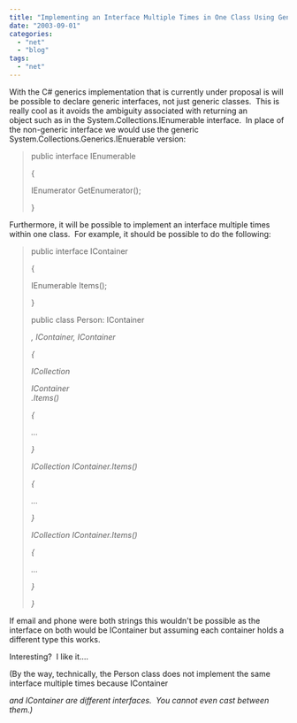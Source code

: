 ```yaml
---
title: "Implementing an Interface Multiple Times in One Class Using Generics"
date: "2003-09-01"
categories: 
  - "net"
  - "blog"
tags: 
  - "net"
---
```


With the C# generics implementation that is currently under proposal is will be possible to declare generic interfaces, not just generic classes.  This is really cool as it avoids the ambiguity associated with returning an object such as in the System.Collections.IEnumerable interface.  In place of the non-generic interface we would use the generic System.Collections.Generics.IEnuerable version:

> public interface IEnumerable<T>
> 
> {
> 
> IEnumerator<T> GetEnumerator();
> 
> }

Furthermore, it will be possible to implement an interface multiple times within one class.  For example, it should be possible to do the following:

> public interface IContainer<ItemType>
> 
> {
> 
> IEnumerable<ItemType> Items();
> 
> }
> 
> public class Person: IContainer<Address>, IContainer<Phone>, IContainer<Email>
> 
> {
> 
> ICollection<Address> IContainer<Address>.Items()
> 
> {
> 
> ...
> 
> }
> 
> ICollection<Phone> IContainer<Phone>.Items()
> 
> {
> 
> ...
> 
> }
> 
> ICollection<Email> IContainer<Email>.Items()
> 
> {
> 
> ...
> 
> }
> 
> }

If email and phone were both strings this wouldn't be possible as the interface on both would be IContainer<string> but assuming each container holds a different type this works.

Interesting?  I like it....

(By the way, technically, the Person class does not implement the same interface multiple times because IContainer<Address> and IContainer<Phone> are different interfaces.  You cannot even cast between them.)
